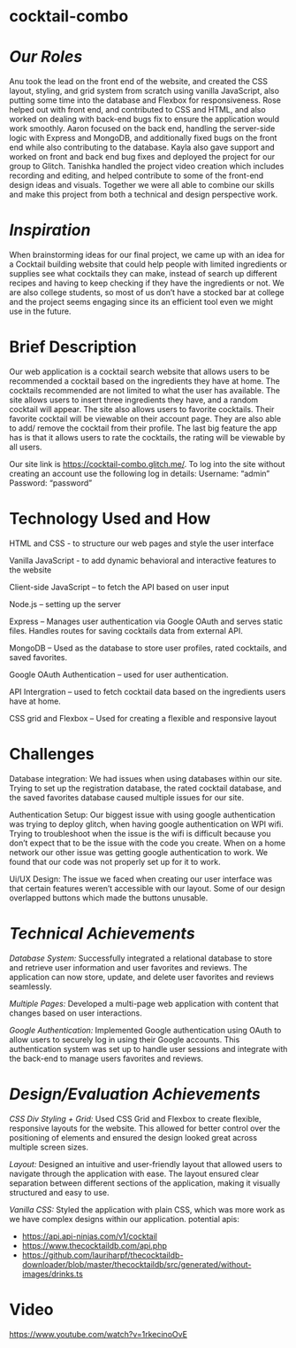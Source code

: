 # cocktail-combo
# *Our Roles*

 Anu took the lead on the front end of the website, and created the CSS layout, styling, and grid system from scratch using vanilla JavaScript, also putting some time into the database and Flexbox for responsiveness. Rose helped out with front end, and contributed to CSS and HTML, and also worked on dealing with back-end bugs fix to ensure the application would work smoothly. Aaron focused on the back end, handling the server-side logic with Express and MongoDB, and additionally fixed bugs on the front end while also contributing to the database. Kayla also gave support and worked on front and back end bug fixes and deployed the project for our group to Glitch. Tanishka handled the project video creation which includes recording and editing, and helped contribute to some of the front-end design ideas and visuals. Together we were all able to combine our skills and make this project from both a technical and design perspective work. 

# *Inspiration*

When brainstorming ideas for our final project, we came up with an idea for a Cocktail building website that could help people with limited ingredients or supplies see what cocktails they can make, instead of search up different recipes and having to keep checking if they have the ingredients or not. We are also college students, so most of us don’t have a stocked bar at college and the project seems engaging since its an efficient tool even we might use in the future. 


# Brief Description 

Our web application is a cocktail search website that allows users to be recommended a cocktail based on the ingredients they have at home. The cocktails recommended are not limited to what the user has available. The site allows users to insert three ingredients they have, and a random cocktail will appear. The site also allows users to favorite cocktails. Their favorite cocktail will be viewable on their account page. They are also able to add/ remove the cocktail from their profile. The last big feature the app has is that it allows users to rate the cocktails, the rating will be viewable by all users. 

Our site link is https://cocktail-combo.glitch.me/. To log into the site without creating an account use the following log in details:
Username: “admin”
Password: “password”

# Technology Used and How 

HTML and CSS - to structure our web pages and style the user interface  

Vanilla JavaScript - to add dynamic behavioral and interactive features to the website 

Client-side JavaScript – to fetch the API based on user input 

Node.js – setting up the server 

Express – Manages user authentication via Google OAuth and serves static files. Handles routes for saving cocktails data from external API. 

MongoDB – Used as the database to store user profiles, rated cocktails, and saved favorites. 

Google OAuth Authentication – used for user authentication. 

API Intergration – used to fetch cocktail data based on the ingredients users have at home. 

CSS grid and Flexbox – Used for creating a flexible and responsive layout 

 

# Challenges 

Database integration: We had issues when using databases within our site. Trying to set up the registration database, the rated cocktail database, and the saved favorites database caused multiple issues for our site. 

Authentication Setup: Our biggest issue with using google authentication was trying to deploy glitch, when having google authentication on WPI wifi. Trying to troubleshoot when the issue is the wifi is difficult because you don’t expect that to be the issue with the code you create. When on a home network our other issue was getting google authentication to work. We found that our code was not properly set up for it to work. 

Ui/UX Design: The issue we faced when creating our user interface was that certain features weren’t accessible with our layout. Some of our design overlapped buttons which made the buttons unusable. 

	 
# *Technical Achievements*

*Database System:* Successfully integrated a relational database to store and retrieve user information and user favorites and reviews. The application can now store, update, and delete user favorites and reviews seamlessly. 

*Multiple Pages:* Developed a multi-page web application with content that changes based on user interactions.  

*Google Authentication:* Implemented Google authentication using OAuth to allow users to securely log in using their Google accounts. This authentication system was set up to handle user sessions and integrate with the back-end to manage users favorites and reviews. 

 
# *Design/Evaluation Achievements*

*CSS Div Styling + Grid:* Used CSS Grid and Flexbox to create flexible, responsive layouts for the website. This allowed for better control over the positioning of elements and ensured the design looked great across multiple screen sizes. 

*Layout:* Designed an intuitive and user-friendly layout that allowed users to navigate through the application with ease. The layout ensured clear separation between different sections of the application, making it visually structured and easy to use. 

*Vanilla CSS:* Styled the application with plain CSS, which was more work as we have complex designs within our application. 
potential apis:
- https://api.api-ninjas.com/v1/cocktail
- https://www.thecocktaildb.com/api.php
- https://github.com/lauriharpf/thecocktaildb-downloader/blob/master/thecocktaildb/src/generated/without-images/drinks.ts

# Video
https://www.youtube.com/watch?v=1rkecinoOvE
